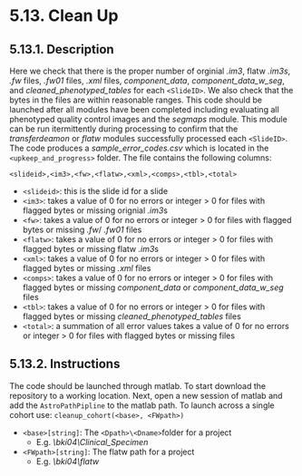 # 5.13. Clean Up
## 5.13.1. Description
Here we check that there is the proper number of orginial *.im3*, flatw *.im3s*, *.fw* files, *.fw01* files, *.xml* files, *component_data*, *component_data_w_seg*, and *cleaned_phenotyped_tables* for each ```<SlideID>```. We also check that the bytes in the files are within reasonable ranges. This code should be launched after all modules have been completed including evaluating all phenotyped quality control images and the *segmaps* module. This module can be run itermittently during processing to confirm that the *transferdeamon* or *flatw* modules successfully processed each ```<SlideID>```. The code produces a *sample_error_codes.csv* which is located in the ```<upkeep_and_progress>``` folder. The file contains the following columns:

```<slideid>,<im3>,<fw>,<flatw>,<xml>,<comps>,<tbl>,<total>```
- ```<slideid>```: this is the slide id for a slide
- ```<im3>```: takes a value of 0 for no errors or integer > 0 for files with flagged bytes or missing orignial *.im3*s 
- ```<fw>```: takes a value of 0 for no errors or integer > 0 for files with flagged bytes or missing *.fw*/ *.fw01* files 
- ```<flatw>```: takes a value of 0 for no errors or integer > 0 for files with flagged bytes or missing flatw *.im3*s 
- ```<xml>```: takes a value of 0 for no errors or integer > 0 for files with flagged bytes or missing *.xml* files
- ```<comps>```: takes a value of 0 for no errors or integer > 0 for files with flagged bytes or missing *component_data* or *component_data_w_seg* files
- ```<tbl>```: takes a value of 0 for no errors or integer > 0 for files with flagged bytes or missing *cleaned_phenotyped_tables*  files
- ```<total>```: a summation of all error values takes a value of 0 for no errors or integer > 0 for files with flagged bytes or missing files

## 5.13.2. Instructions
The code should be launched through matlab. To start download the repository to a working location. Next, open a new session of matlab and add the ```AstroPathPipline``` to the matlab path. To launch across a single cohort use:
``` cleanup_cohort(<base>, <FWpath>) ``` 
- ```<base>[string]```: The ```<Dpath>\<Dname>```folder for a project
  - E.g. *\\bki04\Clinical_Specimen* 
- ```<FWpath>[string]```: The flatw path for a project
  - E.g. *\\bki04\flatw*  
